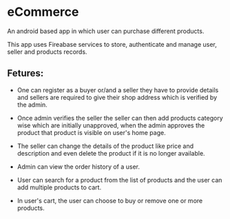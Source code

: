 # eCommerce

An android based app in which user can purchase different products.

This app uses Fireabase services to store, authenticate and manage user, seller and products records.

## Fetures:

* One can register as a buyer or/and a seller they have to provide details and sellers are required to give their shop 
  address which is verified by the admin.
  
 * Once admin verifies the seller the seller can then add products category wise which are initially unapproved, when the
    admin approves the product that product is visible on user's home page.
 
 * The seller can change the details of the product like price and description and even delete the product if it is no longer available.
  
  * Admin can view the order history of a user.
  
  * User can search for a product from the list of products and the user can add multiple products to cart.
  
  * In user's cart, the user can choose to buy or remove one or more products.
 
